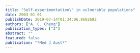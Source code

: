 ```yaml
---
title: "Self-experimentation\" in vulnerable populations"
date: 2003-01-01
publishDate: 2019-07-14T01:34:06.860269Z
authors: ["A. C. Cheng"]
publication_types: ["2"]
abstract: ""
featured: false
publication: "*Med J Aust*"
---
```


